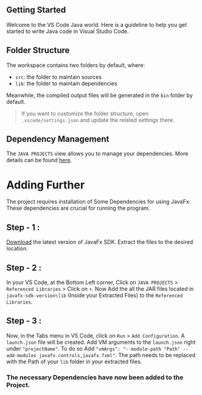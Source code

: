 ## Getting Started

Welcome to the VS Code Java world. Here is a guideline to help you get started to write Java code in Visual Studio Code.

## Folder Structure

The workspace contains two folders by default, where:

- `src`: the folder to maintain sources
- `lib`: the folder to maintain dependencies

Meanwhile, the compiled output files will be generated in the `bin` folder by default.

> If you want to customize the folder structure, open `.vscode/settings.json` and update the related settings there.

## Dependency Management

The `JAVA PROJECTS` view allows you to manage your dependencies. More details can be found [here](https://github.com/microsoft/vscode-java-dependency#manage-dependencies).


# Adding Further

The project requires installation of Some Dependencies for using JavaFx. These dependencies are crucial for running the program.

## Step - 1 : 
[Download](https://openjfx.io/) the latest version of JavaFx SDK. Extract the files to the desired location.

## Step - 2 : 
In your VS Code, at the Bottom Left corner, Click on `JAVA PROJECTS` > `Referenced Libraries` > Click on `+`.
Now Add the all the JAR files located in `javafx-sdk-version\lib` (Inside your Extracted Files) to the `Referenced Libraries`.

## Step - 3 : 
Now, in the Tabs menu in VS Code, click on `Run` > `Add Configuration`. A `launch.json` file will be created.
Add VM arguments to the `launch.json` right under `"projectName"`.
To do so Add `"vmArgs": "--module-path "Path" --add-modules javafx.controls,javafx.fxml"`.
The path needs to be replaced with the Path of your `lib` folder in your extracted files. 

### The necessary Dependencies have now been added to the Project.
